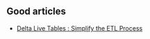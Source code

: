 

## Good articles
- [Delta Live Tables : Simplify the ETL Process](https://medium.com/@riyukhandelwal/delta-live-tables-simplify-the-etl-process-46501c4bb89e)
